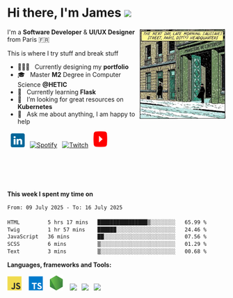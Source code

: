<h1 align="left">Hi there, I'm James <img src="https://raw.githubusercontent.com/blackcater/blackcater/main/images/Hi.gif" height="32" /></h1>

<!-- Any image aligned to the right. Beware the width -->

<img width="40%" padding-left="-20px" align="right" alt="Under Construction" src="https://github.com/JamesBissick/JamesBissick/blob/master/images/mi-picture.png"/>
<!-- <img width="42%" padding-left="-20px" align="right" alt="Community" src="https://i.ibb.co/fxWTKy3/Lightroom.png"/> -->
<!-- <img width="47%" padding-left="-20px" align="right" alt="Challenge" src="https://i.ibb.co/n0tH2Nj/ezgif-2-a598e1dfdf47.png"/> -->


I'm a **Software Developer** & **UI/UX Designer** from Paris 🇫🇷 

This is where I try stuff and break stuff


- 👨🏽‍💻 &nbsp; Currently designing my **portfolio**
- 🎓 &nbsp; Master **M2** Degree in Computer Science **@HETIC**
- 🤖 &nbsp; Currently learning **Flask**
- 🤔 &nbsp; I’m looking for great resources on **Kubernetes**
- 💬 &nbsp; Ask me about anything, I am happy to help

<!-- Contact -->
<div class="contacts" display="flex"; justify-content="center"; align-items="center";>
  
<p align="left">
  &nbsp;
  <a href="https://www.linkedin.com/in/james-bissick/"><img alt="LinkedIn" title="LinkedIn" height="32" width="32" src="https://raw.githubusercontent.com/JamesBissick/JamesBissick/master/images/logo-linkedin.svg"></a>&nbsp;&nbsp;
  <a href="https://open.spotify.com/user/e684zswkmuqiweuqsunr5wt6b"><img alt="Spotify" title="Spotify" height="32" width="32" src="https://upload.wikimedia.org/wikipedia/commons/1/19/Spotify_logo_without_text.svg"></a>&nbsp;&nbsp;
  <a href="https://www.twitch.tv/"><img alt="Twitch" title="Twitch" height="32" width="32" src="https://upload.wikimedia.org/wikipedia/commons/d/d3/Twitch_Glitch_Logo_Purple.svg"></a>&nbsp;&nbsp;
  <a href="https://www.youtube.com/"><img alt="YouTube" title="YouTube" height="37" width="32" src="https://raw.githubusercontent.com/JamesBissick/JamesBissick/master/images/logo-youtube.svg"></a>
</p>
</div>

<br/><br/><br/><br/>

<!-- <img src="https://media.giphy.com/media/VgCDAzcKvsR6OM0uWg/giphy.gif" width="50"> -->

**This week I spent my time on** 

<!--START_SECTION:waka-->

```txt
From: 09 July 2025 - To: 16 July 2025

HTML         5 hrs 17 mins   ████████████████▒░░░░░░░░   65.99 %
Twig         1 hr 57 mins    ██████░░░░░░░░░░░░░░░░░░░   24.46 %
JavaScript   36 mins         ██░░░░░░░░░░░░░░░░░░░░░░░   07.56 %
SCSS         6 mins          ▒░░░░░░░░░░░░░░░░░░░░░░░░   01.29 %
Text         3 mins          ▒░░░░░░░░░░░░░░░░░░░░░░░░   00.68 %
```

<!--END_SECTION:waka-->


**Languages, frameworks and Tools:**

<!-- <a href="#" alt="clang"><img height="35" src="https://svgshare.com/i/Ntk.svg"></a>&nbsp;&nbsp; -->
<!-- <a href="#" alt="react" title="react"><img height="34" src="https://svgshare.com/i/RjK.svg"></a>&nbsp;&nbsp; -->
<!-- <a href="#" alt="figma" title="figma"><img height="34" src="https://upload.wikimedia.org/wikipedia/commons/thumb/3/33/Figma-logo.svg/800px-Figma-logo.svg.png"></a>&nbsp;&nbsp;&nbsp; -->


<a href="#" alt="javascript" title="javascript"><img height="33" src="https://github.com/JamesBissick/JamesBissick/blob/master/images/logo-javascript.svg"></a>&nbsp;&nbsp;&nbsp;
<a href="#" alt="typescript" title="typescript"><img height="33" src="https://github.com/JamesBissick/JamesBissick/blob/master/images/logo-typescript.svg"></a>&nbsp;&nbsp;&nbsp;
<a href="#" alt="nodejs" title="nodejs"><img height="37" src="https://github.com/JamesBissick/JamesBissick/blob/master/images/logo-nodejs.svg"></a>&nbsp;&nbsp;&nbsp;
<a href="#" alt="symfony" title="symfony"><img height="34" src="https://static-00.iconduck.com/assets.00/symfony-icon-512x512-94lugehx.png"></a>&nbsp;&nbsp;
<a href="#" alt="drupal" title="drupal"><img height="37" src="https://cdn.iconscout.com/icon/free/png-256/free-drupal-logo-icon-download-in-svg-png-gif-file-formats--programming-langugae-language-pack-logos-icons-1175225.png?f=webp&w=256"></a>&nbsp;&nbsp;
<a href="#" alt="python" title="python"><img height="36" src="https://cdn.iconscout.com/icon/free/png-256/free-python-logo-icon-download-in-svg-png-gif-file-formats--brand-development-tools-pack-logos-icons-226051.png?f=webp&w=256"></a>&nbsp;&nbsp;



